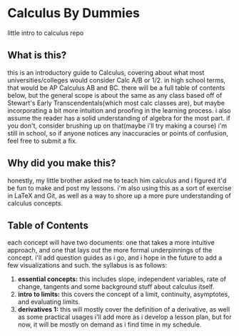 # Calculus By Dummies
little intro to calculus repo
## What is this?
this is an introductory guide to Calculus, covering about what most universities/colleges would consider Calc A/B or 1/2. in high school terms, that would be AP Calculus AB and BC. there will be a full table of contents below, but the general scope is about the same as any class based off of Stewart's Early Transcendentals(which most calc classes are), but maybe incorporating a bit more intuition and proofing in the learning process. i also assume the reader has a solid understanding of algebra for the most part. if you don't, consider brushing up on that(maybe i'll try making a course)
i'm still in school, so if anyone notices any inaccuracies or points of confusion, feel free to submit a fix.
## Why did you make this?
honestly, my little brother asked me to teach him calculus and i figured it'd be fun to make and post my lessons. i'm also using this as a sort of exercise in LaTeX and Git, as well as a way to shore up a more pure understanding of calculus concepts. 

## Table of Contents

each concept will have two documents: one that takes a more intuitive approach, and one that lays out the more formal underpinnings of the concept. i'll add question guides as i go, and i hope in the future to add a few visualizations and such. the syllabus is as follows:

1. **essential concepts:** this includes slope, independent variables, rate of change, tangents and some background stuff about calculus itself.
2. **intro to limits:** this covers the concept of a limit, continuity, asymptotes, and evaluating limits.
3. **derivatives 1:** this will mostly cover the definition of a derivative, as well as some practical usages
i'll add more as i develop a lesson plan, but for now, it will be mostly on demand as i find time in my schedule. 

